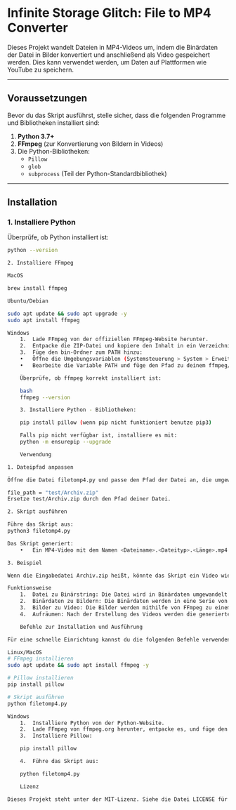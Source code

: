 # Infinite Storage Glitch: File to MP4 Converter

Dieses Projekt wandelt Dateien in MP4-Videos um, indem die Binärdaten der Datei in Bilder konvertiert und anschließend als Video gespeichert werden. Dies kann verwendet werden, um Daten auf Plattformen wie YouTube zu speichern.

---

## Voraussetzungen

Bevor du das Skript ausführst, stelle sicher, dass die folgenden Programme und Bibliotheken installiert sind:

1. **Python 3.7+**
2. **FFmpeg** (zur Konvertierung von Bildern in Videos)
3. Die Python-Bibliotheken:
   - `Pillow`
   - `glob`
   - `subprocess` (Teil der Python-Standardbibliothek)

---

## Installation

### **1. Installiere Python**

Überprüfe, ob Python installiert ist:

```bash
python --version

2. Installiere FFmpeg

MacOS

brew install ffmpeg

Ubuntu/Debian

sudo apt update && sudo apt upgrade -y
sudo apt install ffmpeg

Windows
	1.	Lade FFmpeg von der offiziellen FFmpeg-Website herunter.
	2.	Entpacke die ZIP-Datei und kopiere den Inhalt in ein Verzeichnis (z. B. C:\ffmpeg).
	3.	Füge den bin-Ordner zum PATH hinzu:
	•	Öffne die Umgebungsvariablen (Systemsteuerung > System > Erweiterte Systemeinstellungen > Umgebungsvariablen).
	•	Bearbeite die Variable PATH und füge den Pfad zu deinem ffmpeg/bin-Ordner hinzu (z. B. C:\ffmpeg\bin).

    Überprüfe, ob ffmpeg korrekt installiert ist:

    bash
    ffmpeg --version

    3. Installiere Python - Bibliotheken:

    pip install pillow (wenn pip nicht funktioniert benutze pip3)

    Falls pip nicht verfügbar ist, installiere es mit:
    python -m ensurepip --upgrade

    Verwendung

1. Dateipfad anpassen

Öffne die Datei filetomp4.py und passe den Pfad der Datei an, die umgewandelt werden soll:

file_path = "test/Archiv.zip"
Ersetze test/Archiv.zip durch den Pfad deiner Datei.

2. Skript ausführen

Führe das Skript aus: 
python3 filetomp4.py 

Das Skript generiert:
	•	Ein MP4-Video mit dem Namen <Dateiname>.<Dateityp>.<Länge>.mp4.

3. Beispiel

Wenn die Eingabedatei Archiv.zip heißt, könnte das Skript ein Video wie Archiv.zip.12345678.mp4 erstellen.

Funktionsweise
	1.	Datei zu Binärstring: Die Datei wird in Binärdaten umgewandelt.
	2.	Binärdaten zu Bildern: Die Binärdaten werden in eine Serie von Bildern übersetzt.
	3.	Bilder zu Video: Die Bilder werden mithilfe von FFmpeg zu einem MP4-Video zusammengefügt.
	4.	Aufräumen: Nach der Erstellung des Videos werden die generierten Bilder gelöscht.

    Befehle zur Installation und Ausführung

Für eine schnelle Einrichtung kannst du die folgenden Befehle verwenden:

Linux/MacOS
# FFmpeg installieren
sudo apt update && sudo apt install ffmpeg -y

# Pillow installieren
pip install pillow

# Skript ausführen
python filetomp4.py

Windows
	1.	Installiere Python von der Python-Website.
	2.	Lade FFmpeg von ffmpeg.org herunter, entpacke es, und füge den bin-Ordner zum PATH hinzu.
	3.	Installiere Pillow:

    pip install pillow

	4.	Führe das Skript aus:

    python filetomp4.py

    Lizenz

Dieses Projekt steht unter der MIT-Lizenz. Siehe die Datei LICENSE für Details.

